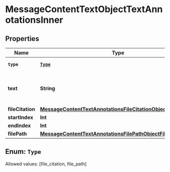 

# MessageContentTextObjectTextAnnotationsInner


## Properties

Name | Type | Description | Notes
------------ | ------------- | ------------- | -------------
**`type`** | [**`Type`**](#`Type`) | Always &#x60;file_citation&#x60;. | 
**text** | **String** | The text in the message content that needs to be replaced. | 
**fileCitation** | [**MessageContentTextAnnotationsFileCitationObjectFileCitation**](MessageContentTextAnnotationsFileCitationObjectFileCitation.md) |  | 
**startIndex** | **Int** |  | 
**endIndex** | **Int** |  | 
**filePath** | [**MessageContentTextAnnotationsFilePathObjectFilePath**](MessageContentTextAnnotationsFilePathObjectFilePath.md) |  | 


## Enum: `Type`
Allowed values: [file_citation, file_path]




